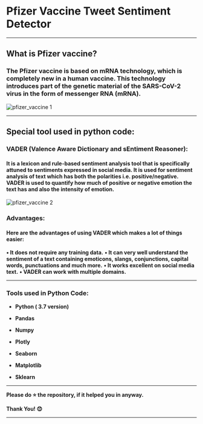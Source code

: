 # Pfizer Vaccine Tweet Sentiment Detector

--- 

## What is Pfizer vaccine?
### The Pfizer vaccine is based on mRNA technology, which is completely new in a human vaccine. This technology introduces part of the genetic material of the SARS-CoV-2 virus in the form of messenger RNA (mRNA).

![pfizer_vaccine 1](https://user-images.githubusercontent.com/72686156/105625465-9fb81200-5e4f-11eb-9361-57a6652a44e8.jpg)

---
## Special tool used in python code:
### VADER (Valence Aware Dictionary and sEntiment Reasoner):
#### It is a lexicon and rule-based sentiment analysis tool that is specifically attuned to sentiments expressed in social media. It is used for sentiment analysis of text which has both the polarities i.e. positive/negative. VADER is used to quantify how much of positive or negative emotion the text has and also the intensity of emotion.

![pfizer_vaccine 2](https://user-images.githubusercontent.com/72686156/105625519-e7d73480-5e4f-11eb-9e5d-c49e2caf7dae.jpg)

### Advantages:
#### Here are the advantages of using VADER which makes a lot of things easier:
<b>•	It does not require any training data.</b>
<b>•	It can very well understand the sentiment of a text containing emoticons, slangs, conjunctions, capital words, punctuations and much more.</b>
<b>•	It works excellent on social media text.</b>
<b>•	VADER can work with multiple domains.</b>

---

<h3> Tools used in Python Code: </h3>
<ul>
<li><p><b>Python ( 3.7 version)</b></p></li>
<li><p><b>Pandas</b></p></li>
<li><p><b>Numpy</b></p></li>
<li><p><b>Plotly</b></p></li>
<li><p><b>Seaborn</b></p></li>
<li><p><b>Matplotlib</b></p></li>
<li><p><b>Sklearn</b></p></li>
</ul>

---

<p> <b> Please do ⭐ the repository, if it helped you in anyway.</b> </p>
<p> <b> Thank You! 😊 </b> </p>

---
